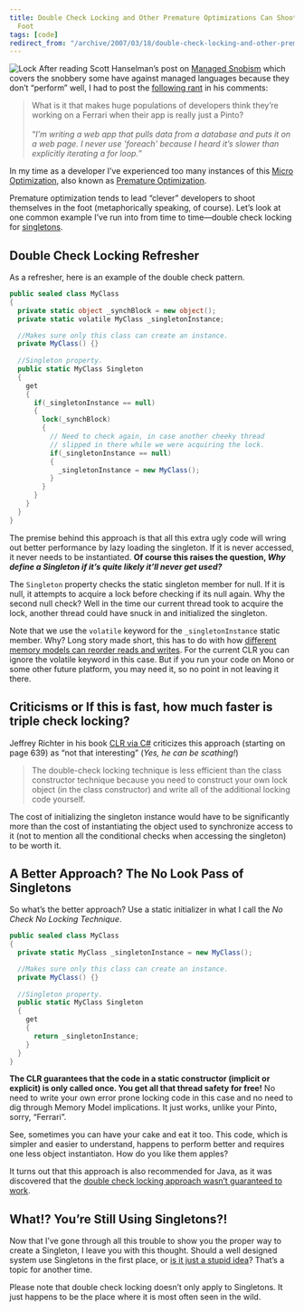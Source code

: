 ```yaml
---
title: Double Check Locking and Other Premature Optimizations Can Shoot You In The
  Foot
tags: [code]
redirect_from: "/archive/2007/03/18/double-check-locking-and-other-premature-optimizations-can-shoot-you.aspx/"
---
```


![Lock](https://haacked.com/assets/images/haacked_com/WindowsLiveWriter/AvoidDoubleCheckLockingForSingletons_EBC6/736837_combination_lock7.jpg)
After reading Scott Hanselman’s post on [Managed
Snobism](http://www.hanselman.com/blog/ManagedSnobism.aspx "Managed Snobism")
which covers the snobbery some have against managed languages because
they don’t “perform” well, I had to post the [following
rant](http://www.hanselman.com/blog/ManagedSnobism.aspx#bd322d6f-210d-4d1f-9ef7-3b929aa66714 "My Rant")
in his comments:

> What is it that makes huge populations of developers think they’re
> working on a Ferrari when their app is really just a Pinto? \
> \
> “*I’m writing a web app that pulls data from a database and puts it on
> a web page. I never use 'foreach' because I heard it’s slower than
> explicitly iterating a for loop.*”

In my time as a developer I’ve experienced too many instances of this
[Micro
Optimization](http://www.codinghorror.com/blog/archives/000185.html "Micro Optimization and Meatballs"),
also known as [Premature
Optimization](http://blogs.msdn.com/ericgu/archive/2006/06/26/647877.aspx "Premature Optimization").

Premature optimization tends to lead “clever” developers to shoot
themselves in the foot (metaphorically speaking, of course). Let’s look
at one common example I’ve run into from time to time—double check
locking for
[singletons](http://en.wikipedia.org/wiki/Singleton_pattern "Singletons").

## Double Check Locking Refresher

As a refresher, here is an example of the double check pattern.

```csharp
public sealed class MyClass
{
  private static object _synchBlock = new object();
  private static volatile MyClass _singletonInstance;

  //Makes sure only this class can create an instance.
  private MyClass() {}
  
  //Singleton property.
  public static MyClass Singleton
  {
    get
    {
      if(_singletonInstance == null)
      {
        lock(_synchBlock)
        {
          // Need to check again, in case another cheeky thread 
          // slipped in there while we were acquiring the lock.
          if(_singletonInstance == null)
          {
            _singletonInstance = new MyClass();
          }
        }
      }
    }
  }
}
```

The premise behind this approach is that all this extra ugly code will
wring out better performance by lazy loading the singleton. If it is
never accessed, it never needs to be instantiated. **Of course this
raises the question, *Why define a Singleton if it’s quite likely it’ll
never get used?***

The `Singleton` property checks the static singleton member for null. If
it is null, it attempts to acquire a lock before checking if its null
again. Why the second null check? Well in the time our current thread
took to acquire the lock, another thread could have snuck in and
initialized the singleton.

Note that we use the `volatile` keyword for the `_singletonInstance`
static member. Why? Long story made short, this has to do with how
[different memory models can reorder reads and
writes](http://msdn.microsoft.com/msdnmag/issues/05/10/MemoryModels/ "Memory models").
For the current CLR you can ignore the volatile keyword in this case.
But if you run your code on Mono or some other future platform, you may
need it, so no point in not leaving it there.

## Criticisms or If this is fast, how much faster is triple check locking?

Jeffrey Richter in his book [CLR via
C#](http://www.amazon.com/gp/product/0735621632?ie=UTF8&tag=youvebeenhaac-20&linkCode=as2&camp=1789&creative=9325&creativeASIN=0735621632 "CLR via C# on Amazon.com")
criticizes this approach (starting on page 639) as “not that
interesting” (*Yes, he can be scathing!*)

> The double-check locking technique is less efficient than the class
> constructor technique because you need to construct your own lock
> object (in the class constructor) and write all of the additional
> locking code yourself.

The cost of initializing the singleton instance would have to be
significantly more than the cost of instantiating the object used to
synchronize access to it (not to mention all the conditional checks when
accessing the singleton) to be worth it.

## A Better Approach? The No Look Pass of Singletons

So what’s the better approach? Use a static initializer in what I call
the *No Check No Locking Technique*.

```csharp
public sealed class MyClass
{
  private static MyClass _singletonInstance = new MyClass();

  //Makes sure only this class can create an instance.
  private MyClass() {}
  
  //Singleton property.
  public static MyClass Singleton
  {
    get
    {
      return _singletonInstance;
    }
  }
}
```

**The CLR guarantees that the code in a static constructor (implicit or
explicit) is only called once. You get all that thread safety for
free!** No need to write your own error prone locking code in this case
and no need to dig through Memory Model implications. It just works,
unlike your Pinto, sorry, “Ferrari”.

See, sometimes you can have your cake and eat it too. This code, which
is simpler and easier to understand, happens to perform better and
requires one less object instantiaton. How do you like them apples?

It turns out that this approach is also recommended for Java, as it was
discovered that the [double check locking approach wasn’t guaranteed to
work](http://www.cs.umd.edu/~pugh/java/memoryModel/DoubleCheckedLocking.html "Double Check Locking in Java").

## What!? You’re Still Using Singletons?!

Now that I’ve gone through all this trouble to show you the proper way
to create a Singleton, I leave you with this thought. Should a well
designed system use Singletons in the first place, or [is it just
a stupid
idea](http://steve.yegge.googlepages.com/singleton-considered-stupid "Singleton Considered Stupid")?
That’s a topic for another time.

Please note that double check locking doesn’t only apply to Singletons.
It just happens to be the place where it is most often seen in the wild.

